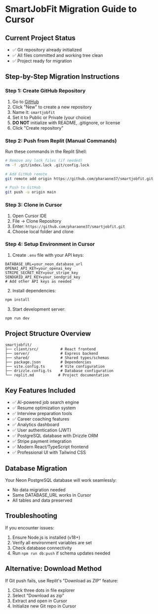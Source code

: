 # SmartJobFit Migration Guide to Cursor

## Current Project Status
- ✅ Git repository already initialized
- ✅ All files committed and working tree clean
- ✅ Project ready for migration

## Step-by-Step Migration Instructions

### Step 1: Create GitHub Repository
1. Go to [GitHub](https://github.com/pharaone37)
2. Click "New" to create a new repository
3. Name it: `smartjobfit`
4. Set it to Public or Private (your choice)
5. **DO NOT** initialize with README, .gitignore, or license
6. Click "Create repository"

### Step 2: Push from Replit (Manual Commands)
Run these commands in the Replit Shell:

```bash
# Remove any lock files (if needed)
rm -f .git/index.lock .git/config.lock

# Add GitHub remote
git remote add origin https://github.com/pharaone37/smartjobfit.git

# Push to GitHub
git push -u origin main
```

### Step 3: Clone in Cursor
1. Open Cursor IDE
2. File → Clone Repository
3. Enter: `https://github.com/pharaone37/smartjobfit.git`
4. Choose local folder and clone

### Step 4: Setup Environment in Cursor
1. Create `.env` file with your API keys:
```env
DATABASE_URL=your_neon_database_url
OPENAI_API_KEY=your_openai_key
STRIPE_SECRET_KEY=your_stripe_key
SENDGRID_API_KEY=your_sendgrid_key
# Add other API keys as needed
```

2. Install dependencies:
```bash
npm install
```

3. Start development server:
```bash
npm run dev
```

## Project Structure Overview
```
smartjobfit/
├── client/src/          # React frontend
├── server/              # Express backend  
├── shared/              # Shared types/schemas
├── package.json         # Dependencies
├── vite.config.ts       # Vite configuration
├── drizzle.config.ts    # Database configuration
└── replit.md           # Project documentation
```

## Key Features Included
- ✅ AI-powered job search engine
- ✅ Resume optimization system
- ✅ Interview preparation tools
- ✅ Career coaching features
- ✅ Analytics dashboard
- ✅ User authentication (JWT)
- ✅ PostgreSQL database with Drizzle ORM
- ✅ Stripe payment integration
- ✅ Modern React/TypeScript frontend
- ✅ Professional UI with Tailwind CSS

## Database Migration
Your Neon PostgreSQL database will work seamlessly:
- No data migration needed
- Same DATABASE_URL works in Cursor
- All tables and data preserved

## Troubleshooting
If you encounter issues:
1. Ensure Node.js is installed (v18+)
2. Verify all environment variables are set
3. Check database connectivity
4. Run `npm run db:push` if schema updates needed

## Alternative: Download Method
If Git push fails, use Replit's "Download as ZIP" feature:
1. Click three dots in file explorer
2. Select "Download as zip"
3. Extract and open in Cursor
4. Initialize new Git repo in Cursor